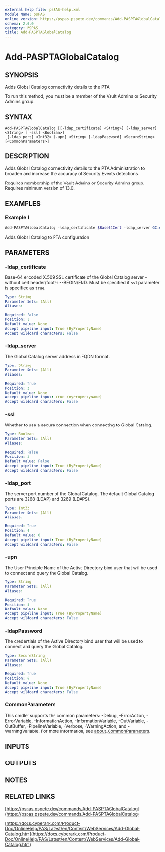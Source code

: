 ```yaml
---
external help file: psPAS-help.xml
Module Name: psPAS
online version: https://pspas.pspete.dev/commands/Add-PASPTAGlobalCatalog
schema: 2.0.0
category: PSPAS
title: Add-PASPTAGlobalCatalog
---
```


# Add-PASPTAGlobalCatalog

## SYNOPSIS

Adds Global Catalog connectivity details to the PTA.

To run this method, you must be a member of the Vault Admins or Security Admins group.

## SYNTAX

```
Add-PASPTAGlobalCatalog [[-ldap_certificate] <String>] [-ldap_server] <String> [[-ssl] <Boolean>]
 [-ldap_port] <Int32> [-upn] <String> [-ldapPassword] <SecureString> [<CommonParameters>]
```

## DESCRIPTION
Adds Global Catalog connectivity details to the PTA Administration to broaden and increase the accuracy of Security Events detections.

Requires membership of the Vault Admins or Security Admins group.
Requires minimum version of 13.0.

## EXAMPLES

### Example 1
```powershell
Add-PASPTAGlobalCatalog -ldap_certificate $Base64Cert -ldap_server GC.domain.com -ssl $true -ldap_port 3269 -upn user@domain.com -ldapPassword $SecureString
```

Adds Global Catalog to PTA configuration

## PARAMETERS

### -ldap_certificate
Base-64 encoded X.509 SSL certificate of the Global Catalog server - without cert header/footer --BEGIN/END.
Must be specified if `ssl` parameter is specified as `true`.

```yaml
Type: String
Parameter Sets: (All)
Aliases:

Required: False
Position: 1
Default value: None
Accept pipeline input: True (ByPropertyName)
Accept wildcard characters: False
```

### -ldap_server
The Global Catalog server address in FQDN format.

```yaml
Type: String
Parameter Sets: (All)
Aliases:

Required: True
Position: 2
Default value: None
Accept pipeline input: True (ByPropertyName)
Accept wildcard characters: False
```

### -ssl
Whether to use a secure connection when connecting to Global Catalog.

```yaml
Type: Boolean
Parameter Sets: (All)
Aliases:

Required: False
Position: 3
Default value: False
Accept pipeline input: True (ByPropertyName)
Accept wildcard characters: False
```

### -ldap_port
The server port number of the Global Catalog. The default Global Catalog ports are 3268 (LDAP) and 3269 (LDAPS).

```yaml
Type: Int32
Parameter Sets: (All)
Aliases:

Required: True
Position: 4
Default value: 0
Accept pipeline input: True (ByPropertyName)
Accept wildcard characters: False
```

### -upn
The User Principle Name of the Active Directory bind user that will be used to connect and query the Global Catalog.

```yaml
Type: String
Parameter Sets: (All)
Aliases:

Required: True
Position: 5
Default value: None
Accept pipeline input: True (ByPropertyName)
Accept wildcard characters: False
```

### -ldapPassword
The credentials of the Active Directory bind user that will be used to connect and query the Global Catalog.

```yaml
Type: SecureString
Parameter Sets: (All)
Aliases:

Required: True
Position: 6
Default value: None
Accept pipeline input: True (ByPropertyName)
Accept wildcard characters: False
```

### CommonParameters
This cmdlet supports the common parameters: -Debug, -ErrorAction, -ErrorVariable, -InformationAction, -InformationVariable, -OutVariable, -OutBuffer, -PipelineVariable, -Verbose, -WarningAction, and -WarningVariable. For more information, see [about_CommonParameters](http://go.microsoft.com/fwlink/?LinkID=113216).

## INPUTS

## OUTPUTS

## NOTES

## RELATED LINKS

[https://pspas.pspete.dev/commands/Add-PASPTAGlobalCatalog](https://pspas.pspete.dev/commands/Add-PASPTAGlobalCatalog)

[https://docs.cyberark.com/Product-Doc/OnlineHelp/PAS/Latest/en/Content/WebServices/Add-Global-Catalog.htm](https://docs.cyberark.com/Product-Doc/OnlineHelp/PAS/Latest/en/Content/WebServices/Add-Global-Catalog.htm)